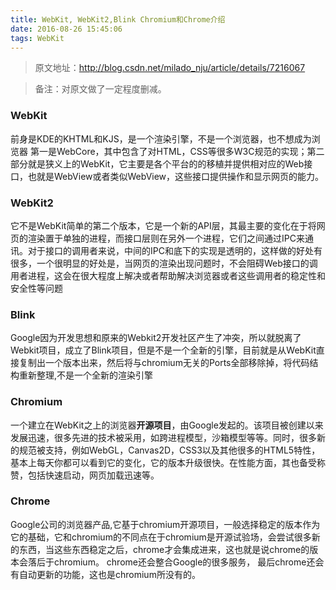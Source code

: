 ```yaml
---
title: WebKit, WebKit2,Blink Chromium和Chrome介绍
date: 2016-08-26 15:45:06
tags: WebKit
---
```

>原文地址：http://blog.csdn.net/milado_nju/article/details/7216067

>备注：对原文做了一定程度删减。

### WebKit
前身是KDE的KHTML和KJS，是一个渲染引擎，不是一个浏览器，也不想成为浏览器
第一是WebCore，其中包含了对HTML，CSS等很多W3C规范的实现；第二部分就是狭义上的WebKit，它主要是各个平台的的移植并提供相对应的Web接口，也就是WebView或者类似WebView，这些接口提供操作和显示网页的能力。

### WebKit2
它不是WebKit简单的第二个版本，它是一个新的API层，其最主要的变化在于将网页的渲染置于单独的进程，而接口层则在另外一个进程，它们之间通过IPC来通讯。对于接口的调用者来说，中间的IPC和底下的实现是透明的，这样做的好处有很多，一个很明显的好处是，当网页的渲染出现问题时，不会阻碍Web接口的调用者进程，这会在很大程度上解决或者帮助解决浏览器或者这些调用者的稳定性和安全性等问题

### Blink
Google因为开发思想和原来的Webkit2开发社区产生了冲突，所以就脱离了Webkit项目，成立了Blink项目，但是不是一个全新的引擎，目前就是从WebKit直接复制出一个版本出来，然后将与chromium无关的Ports全部移除掉，将代码结构重新整理,不是一个全新的渲染引擎

### Chromium
一个建立在WebKit之上的浏览器**开源项目**，由Google发起的。该项目被创建以来发展迅速，很多先进的技术被采用，如跨进程模型，沙箱模型等等。同时，很多新的规范被支持，例如WebGL，Canvas2D，CSS3以及其他很多的HTML5特性，基本上每天你都可以看到它的变化，它的版本升级很快。在性能方面，其也备受称赞，包括快速启动，网页加载迅速等。

### Chrome
Google公司的浏览器产品,它基于chromium开源项目，一般选择稳定的版本作为它的基础，它和chromium的不同点在于chromium是开源试验场，会尝试很多新的东西，当这些东西稳定之后，chrome才会集成进来，这也就是说chrome的版本会落后于chromium。
chrome还会整合Google的很多服务， 最后chrome还会有自动更新的功能，这也是chromium所没有的。